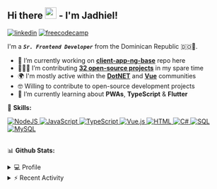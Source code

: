## Hi there <img src="https://media.giphy.com/media/hvRJCLFzcasrR4ia7z/giphy.gif" width="26"> -  I'm Jadhiel!

[![linkedin](https://img.shields.io/badge/LinkedIn-0077B5?style=for-the-badge&logo=linkedin&logoColor=white&style=plastic)](https://www.linkedin.com/in/jadhielv/)
[![freecodecamp](https://img.shields.io/badge/freeCodeCamp-0A0A23?style=for-the-badge&logo=freeCodeCamp&logoColor=white&style=plastic)](https://www.freecodecamp.org/jadhielv)

I'm a <em>***`Sr. Frontend Developer`***</em> from the Dominican Republic 🇩🇴🌴.

- 🔭 I’m currently working on **[client-app-ng-base](https://github.com/Jadhielv/client-app-ng-base)** repo here
- 👨🏻‍💻 I’m contributing **[32 open-source projects](https://github.com/Jadhielv?tab=repositories&q=&type=fork)** in my spare time
- 🌍 I'm mostly active within the **[DotNET](https://github.com/DotNetDo)** and **[Vue](https://github.com/VueDominicana)** communities
- 🤓 Willing to contribute to open-source development projects
- 🌱 I’m currently learning about **PWAs**, **TypeScript** & **Flutter**

🚀 **Skills:**

<a href="https://github.com/search?q=user%3AJadhielv+is%3Arepo+language%3Ajavascript+fork%3Atrue">
    <img alt="NodeJS" src="https://img.shields.io/badge/Node.js%20-%2343853D.svg?logo=node.js&logoColor=white">
</a>
<a href="https://github.com/search?q=user%3AJadhielv+is%3Arepo+language%3Ajavascript+fork%3Atrue">
    <img alt="JavaScript" src="https://img.shields.io/badge/JavaScript%20-%23F7DF1E.svg?logo=javascript&logoColor=black">
</a>
<a href="https://github.com/search?q=user%3AJadhielv+is%3Arepo+language%3AtypeScript+fork%3Atrue">
    <img alt="TypeScript" src="https://img.shields.io/badge/TypeScript%20-%23007ACC.svg?logo=typescript&logoColor=white">
</a>
<a href="https://github.com/search?q=user%3AJadhielv+is%3Arepo+language%3Avue+fork%3Atrue">
    <img alt="Vue.js" src="https://img.shields.io/badge/Vue.js-%2335495e.svg?logo=vue.js&logoColor=%234FC08D">
</a>
<a href="https://github.com/search?q=user%3AJadhielv+is%3Arepo+language%3Ahtml+fork%3Atrue">
    <img alt="HTML" src="https://img.shields.io/badge/HTML%20-%23E34F26.svg?logo=html5&logoColor=white">
</a>
<a href="https://github.com/search?q=user%3AJadhielv+is%3Arepo+language%3Acsharp+fork%3Atrue">
    <img alt="C#" src="https://img.shields.io/badge/C%23%20-%23239120.svg?logo=c-sharp&logoColor=white">
</a>
<a href="#">
    <img alt="SQL" src="https://img.shields.io/badge/SQL%20-%23025E8C.svg?logo=amazon-dynamodb&logoColor=white">
</a>
<a href="#">
    <img alt="MySQL" src="https://img.shields.io/badge/MySQL-00000F.svg?logo=mysql&logoColor=white">
</a>

<br/>
<br/>

📊 **Github Stats:**

<details>
    <summary>💻 Profile</summary>
    <br/>

| [![Jadhiel Vélez's GitHub Stats](https://github-readme-stats.vercel.app/api?username=jadhielv&show_icons=true&text_color=f8f8f2&hide_title=true&theme=github_dark)](https://github.com/anuraghazra/github-readme-stats)	| [![Top Langs](https://github-readme-stats.vercel.app/api/top-langs/?username=jadhielv&layout=compact&text_color=f8f8f2&langs_count=8&hide_title=true&theme=github_dark)](https://github.com/anuraghazra/github-readme-stats)	|
|---	                                                                                                                  |---

***NOTE**: Top languages do not indicate my skill level or something like that, it's a GitHub metric of which languages I've the most code.*
</details>


<details>
    <summary>⚡ Recent Activity</summary>
    <br/>
    
<!--START_SECTION:activity-->
1. 🎉 Merged PR [#15](https://github.com/Jadhielv/client-app-ng-base/pull/15) in [Jadhielv/client-app-ng-base](https://github.com/Jadhielv/client-app-ng-base)
2. 🎉 Merged PR [#14](https://github.com/Jadhielv/client-app-ng-base/pull/14) in [Jadhielv/client-app-ng-base](https://github.com/Jadhielv/client-app-ng-base)
3. 🎉 Merged PR [#75](https://github.com/Jadhielv/ITL/pull/75) in [Jadhielv/ITL](https://github.com/Jadhielv/ITL)
4. 🎉 Merged PR [#16](https://github.com/Jadhielv/search-tasks/pull/16) in [Jadhielv/search-tasks](https://github.com/Jadhielv/search-tasks)
5. 🎉 Merged PR [#13](https://github.com/Jadhielv/client-app-ng-base/pull/13) in [Jadhielv/client-app-ng-base](https://github.com/Jadhielv/client-app-ng-base)
<!--END_SECTION:activity-->
</details>
